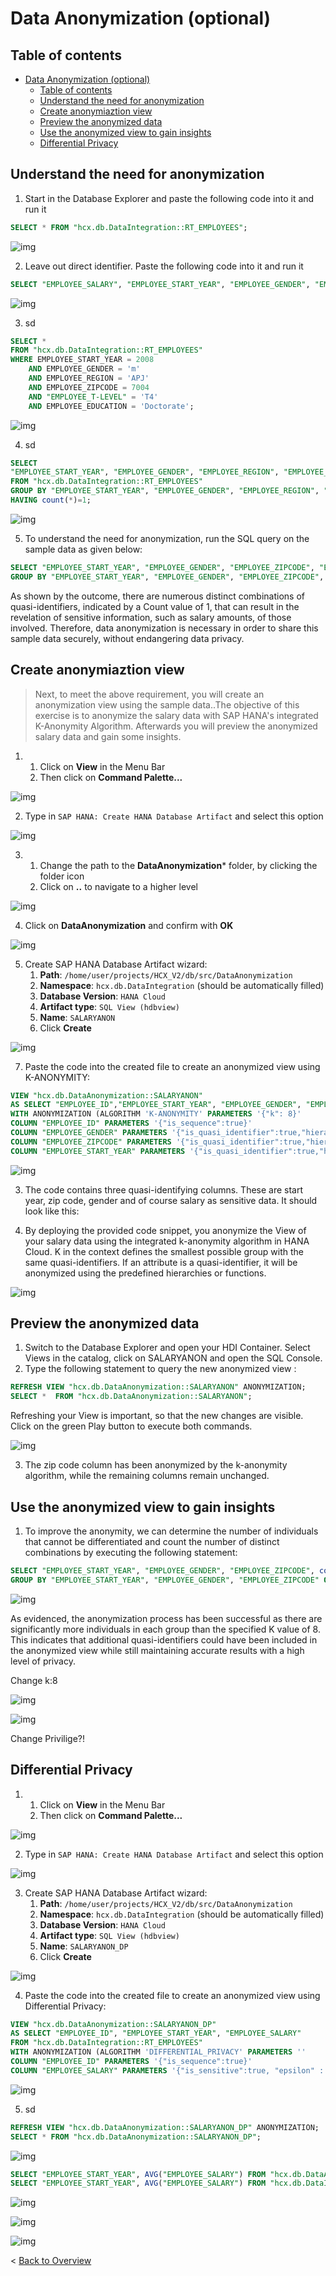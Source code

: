 # Data Anonymization (optional)

## Table of contents 

- [Data Anonymization (optional)](#data-anonymization-optional)
  - [Table of contents](#table-of-contents)
  - [Understand the need for anonymization](#understand-the-need-for-anonymization)
  - [Create anonymiaztion view](#create-anonymiaztion-view)
  - [Preview the anonymized data](#preview-the-anonymized-data)
  - [Use the anonymized view to gain insights](#use-the-anonymized-view-to-gain-insights)
  - [Differential Privacy](#differential-privacy)


## Understand the need for anonymization

1. Start in the Database Explorer and paste the following code into it and run it

```sql
SELECT * FROM "hcx.db.DataIntegration::RT_EMPLOYEES";
```

![img](Images/Image_DataAnonymization__16.png)

2. Leave out direct identifier. Paste the following code into it and run it

```sql
SELECT "EMPLOYEE_SALARY", "EMPLOYEE_START_YEAR", "EMPLOYEE_GENDER", "EMPLOYEE_REGION", "EMPLOYEE_ZIPCODE", "EMPLOYEE_T-LEVEL", "EMPLOYEE_EDUCATION" FROM "hcx.db.DataIntegration::RT_EMPLOYEES";
```

![img](Images/Image_DataAnonymization__17.png)

3. sd

```sql
SELECT *
FROM "hcx.db.DataIntegration::RT_EMPLOYEES"
WHERE EMPLOYEE_START_YEAR = 2008
	AND EMPLOYEE_GENDER = 'm'
	AND EMPLOYEE_REGION = 'APJ'
	AND EMPLOYEE_ZIPCODE = 7004
	AND "EMPLOYEE_T-LEVEL" = 'T4'
	AND EMPLOYEE_EDUCATION = 'Doctorate';
```

![img](Images/Image_DataAnonymization__18.png)

4. sd

```sql
SELECT 
"EMPLOYEE_START_YEAR", "EMPLOYEE_GENDER", "EMPLOYEE_REGION", "EMPLOYEE_ZIPCODE", "EMPLOYEE_T-LEVEL", "EMPLOYEE_EDUCATION", count(*)
FROM "hcx.db.DataIntegration::RT_EMPLOYEES"
GROUP BY "EMPLOYEE_START_YEAR", "EMPLOYEE_GENDER", "EMPLOYEE_REGION", "EMPLOYEE_ZIPCODE", "EMPLOYEE_T-LEVEL", "EMPLOYEE_EDUCATION"
HAVING count(*)=1;
```

![img](Images/Image_DataAnonymization__19.png)

5. To understand the need for anonymization, run the SQL query on the sample data as given below:

```sql
SELECT "EMPLOYEE_START_YEAR", "EMPLOYEE_GENDER", "EMPLOYEE_ZIPCODE", "EMPLOYEE_SALARY", count(*) as "Count" FROM "hcx.db.DataIntegration::RT_EMPLOYEES"
GROUP BY "EMPLOYEE_START_YEAR", "EMPLOYEE_GENDER", "EMPLOYEE_ZIPCODE", "EMPLOYEE_SALARY" ORDER by "Count" ASC;
```



As shown by the outcome, there are numerous distinct combinations of quasi-identifiers, indicated by a Count value of 1, that can result in the revelation of sensitive information, such as salary amounts, of those involved. Therefore, data anonymization is necessary in order to share this sample data securely, without endangering data privacy.

## Create anonymiaztion view

> Next, to meet the above requirement, you will create an anonymization view using the sample data..The objective of this exercise is to anonymize the salary data with SAP HANA's integrated K-Anonymity Algorithm. Afterwards you will preview the anonymized salary data and gain some insights.

1) 1) Click on **View** in the Menu Bar
   2) Then click on **Command Palette...**

![img](Images/Image_DataIntegration__01.png)

2) Type in `SAP HANA: Create HANA Database Artifact` and select this option

![img](Images/Image_DataIntegration__02.png)

3) 1) Change the path to the **DataAnonymization*** folder, by clicking the folder icon
   2) Click on **..** to navigate to a higher level

![img](Images/Image_DataAnonymization__01.png)

4) Click on **DataAnonymization** and confirm with **OK**

![img](Images/Image_DataAnonymization__02.png)

5) Create SAP HANA Database Artifact wizard:
   1) **Path**: `/home/user/projects/HCX_V2/db/src/DataAnonymization`
   2) **Namespace**: `hcx.db.DataIntegration` (should be automatically filled)
   3) **Database Version**: `HANA Cloud`
   4) **Artifact type**: `SQL View (hdbview)`
   5) **Name**: `SALARYANON`
   6) Click **Create**

![img](Images/Image_DataAnonymization__03.png)

7. Paste the code into the created file to create an anonymized view using K-ANONYMITY:

```sql
VIEW "hcx.db.DataAnonymization::SALARYANON"
AS SELECT "EMPLOYEE_ID","EMPLOYEE_START_YEAR", "EMPLOYEE_GENDER", "EMPLOYEE_ZIPCODE", "EMPLOYEE_SALARY" FROM "hcx.db.DataIntegration::RT_EMPLOYEES"
WITH ANONYMIZATION (ALGORITHM 'K-ANONYMITY' PARAMETERS '{"k": 8}'
COLUMN "EMPLOYEE_ID" PARAMETERS '{"is_sequence":true}'
COLUMN "EMPLOYEE_GENDER" PARAMETERS '{"is_quasi_identifier":true,"hierarchy":{"embedded":[["f"],["m"]]}}'
COLUMN "EMPLOYEE_ZIPCODE" PARAMETERS '{"is_quasi_identifier":true,"hierarchy":{"function":"hcx.db.DataAnonymization::ZIP_CODE_HIERARCHY", "levels":4}}'
COLUMN "EMPLOYEE_START_YEAR" PARAMETERS '{"is_quasi_identifier":true,"hierarchy":{"function":"hcx.db.DataAnonymization::START_YEAR_GROUP_HIERARCHY", "levels":3}}');
```

![img](Images/Image_DataAnonymization__04.png)

3. The code contains three quasi-identifying columns. These are start year, zip code, gender and of course salary as sensitive data.
It should look like this:



4. By deploying the provided code snippet, you anonymize the View of your salary data using the integrated k-anonymity algorithm in HANA Cloud. K in the context defines the smallest possible group with the same quasi-identifiers. 
If an attribute is a quasi-identifier, it will be anonymized using the predefined hierarchies or functions.

![img](Images/Image_DataAnonymization__05.png)

## Preview the anonymized data

1. Switch to the Database Explorer and open your HDI Container. Select Views in the catalog, click on SALARYANON and open the SQL Console.  
2. Type the following statement to query the new anonymized view :

```sql
REFRESH VIEW "hcx.db.DataAnonymization::SALARYANON" ANONYMIZATION;
SELECT *  FROM "hcx.db.DataAnonymization::SALARYANON";
```

Refreshing your View is important, so that the new changes are visible.
Click on the green Play button to execute both commands.

![img](Images/Image_DataAnonymization__06.png)

3. The zip code column has been anonymized by the k-anonymity algorithm, while the remaining columns remain unchanged.

## Use the anonymized view to gain insights

1. To improve the anonymity, we can determine the number of individuals that cannot be differentiated and count the number of distinct combinations by executing the following statement:

```sql
SELECT "EMPLOYEE_START_YEAR", "EMPLOYEE_GENDER", "EMPLOYEE_ZIPCODE", count(*) as "Count", MAX("EMPLOYEE_SALARY") FROM "hcx.db.DataAnonymization::SALARYANON"
GROUP BY "EMPLOYEE_START_YEAR", "EMPLOYEE_GENDER", "EMPLOYEE_ZIPCODE" ORDER by "Count" ASC;
```

![img](Images/Image_DataAnonymization__07.png)

As evidenced, the anonymization process has been successful as there are significantly more individuals in each group than the specified K value of 8. This indicates that additional quasi-identifiers could have been included in the anonymized view while still maintaining accurate results with a high level of privacy.

Change k:8

![img](Images/Image_DataAnonymization__14.png)

![img](Images/Image_DataAnonymization__15.png)

Change Privilige?!



## Differential Privacy

1) 1) Click on **View** in the Menu Bar
   2) Then click on **Command Palette...**

![img](Images/Image_DataIntegration__01.png)

2) Type in `SAP HANA: Create HANA Database Artifact` and select this option

![img](Images/Image_DataIntegration__02.png)

3) Create SAP HANA Database Artifact wizard:
   1) **Path**: `/home/user/projects/HCX_V2/db/src/DataAnonymization`
   2) **Namespace**: `hcx.db.DataIntegration` (should be automatically filled)
   3) **Database Version**: `HANA Cloud`
   4) **Artifact type**: `SQL View (hdbview)`
   5) **Name**: `SALARYANON_DP`
   6) Click **Create**

![img](Images/Image_DataAnonymization__08.png)

4) Paste the code into the created file to create an anonymized view using Differential Privacy:

```sql
VIEW "hcx.db.DataAnonymization::SALARYANON_DP"
AS SELECT "EMPLOYEE_ID", "EMPLOYEE_START_YEAR", "EMPLOYEE_SALARY"
FROM "hcx.db.DataIntegration::RT_EMPLOYEES"
WITH ANONYMIZATION (ALGORITHM 'DIFFERENTIAL_PRIVACY' PARAMETERS ''
COLUMN "EMPLOYEE_ID" PARAMETERS '{"is_sequence":true}'
COLUMN "EMPLOYEE_SALARY" PARAMETERS '{"is_sensitive":true, "epsilon" : 0.5, "sensitivity": 100000}');
```

![img](Images/Image_DataAnonymization__09.png)

5) sd

```sql
REFRESH VIEW "hcx.db.DataAnonymization::SALARYANON_DP" ANONYMIZATION;
SELECT * FROM "hcx.db.DataAnonymization::SALARYANON_DP";
```

![img](Images/Image_DataAnonymization__10.png)


```sql
SELECT "EMPLOYEE_START_YEAR", AVG("EMPLOYEE_SALARY") FROM "hcx.db.DataAnonymization::SALARYANON_DP" GROUP BY "EMPLOYEE_START_YEAR"ORDER BY "EMPLOYEE_START_YEAR" ASC;
SELECT "EMPLOYEE_START_YEAR", AVG("EMPLOYEE_SALARY") FROM "hcx.db.DataIntegration::RT_EMPLOYEES" GROUP BY "EMPLOYEE_START_YEAR" ORDER BY "EMPLOYEE_START_YEAR" ASC;
```

![img](Images/Image_DataAnonymization__11.png)

![img](Images/Image_DataAnonymization__12.png)

![img](Images/Image_DataAnonymization__13.png)



< [Back to Overview](README.md)


